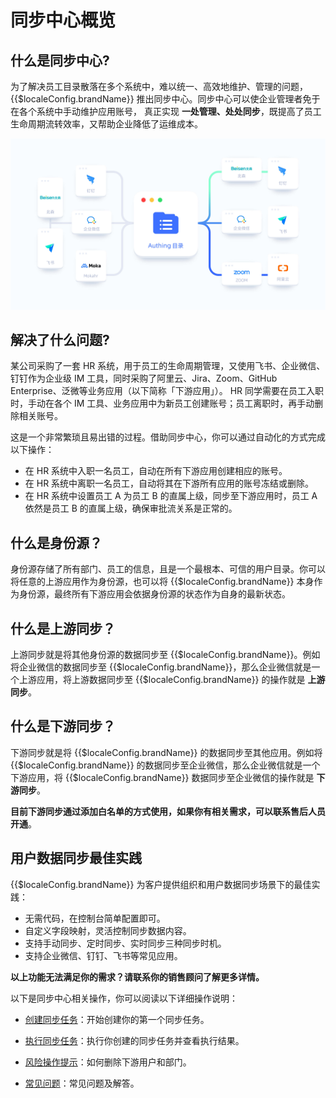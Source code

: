 # 同步中心概览

<LastUpdated/>

## 什么是同步中心?

为了解决员工目录散落在多个系统中，难以统一、高效地维护、管理的问题，{{$localeConfig.brandName}} 推出同步中心。同步中心可以使企业管理者免于在各个系统中手动维护应用账号， 真正实现 **一处管理、处处同步**，既提高了员工生命周期流转效率，又帮助企业降低了运维成本。

<img src='./images/main.jpg' >

## 解决了什么问题?

某公司采购了一套 HR 系统，用于员工的生命周期管理，又使用飞书、企业微信、钉钉作为企业级 IM 工具，同时采购了阿里云、Jira、Zoom、GitHub Enterprise、泛微等业务应用（以下简称「下游应用」）。
HR 同学需要在员工入职时，手动在各个 IM 工具、业务应用中为新员工创建账号；员工离职时，再手动删除相关账号。

这是一个非常繁琐且易出错的过程。借助同步中心，你可以通过自动化的方式完成以下操作：

* 在 HR 系统中入职一名员工，自动在所有下游应用创建相应的账号。
* 在 HR 系统中离职一名员工，自动将其在下游所有应用的账号冻结或删除。
* 在 HR 系统中设置员工 A 为员工 B 的直属上级，同步至下游应用时，员工 A 依然是员工 B 的直属上级，确保审批流关系是正常的。

## 什么是身份源？

身份源存储了所有部门、员工的信息，且是一个最根本、可信的用户目录。你可以将任意的上游应用作为身份源，也可以将 {{$localeConfig.brandName}} 本身作为身份源，最终所有下游应用会依据身份源的状态作为自身的最新状态。

## 什么是上游同步？

上游同步就是将其他身份源的数据同步至 {{$localeConfig.brandName}}。例如将企业微信的数据同步至 {{$localeConfig.brandName}}，那么企业微信就是一个上游应用，将上游数据同步至 {{$localeConfig.brandName}} 的操作就是 **上游同步**。

## 什么是下游同步？

下游同步就是将 {{$localeConfig.brandName}} 的数据同步至其他应用。例如将 {{$localeConfig.brandName}} 的数据同步至企业微信，那么企业微信就是一个下游应用，将 {{$localeConfig.brandName}} 数据同步至企业微信的操作就是 **下游同步**。

**目前下游同步通过添加白名单的方式使用，如果你有相关需求，可以联系售后人员开通**。

## 用户数据同步最佳实践

{{$localeConfig.brandName}} 为客户提供组织和用户数据同步场景下的最佳实践：

* 无需代码，在控制台简单配置即可。
* 自定义字段映射，灵活控制同步数据内容。
* 支持手动同步、定时同步、实时同步三种同步时机。
* 支持企业微信、钉钉、飞书等常见应用。

**以上功能无法满足你的需求？请联系你的销售顾问了解更多详情。**

以下是同步中心相关操作，你可以阅读以下详细操作说明：

* [创建同步任务](/guides/sync-new/create-sync-new/README.md)：开始创建你的第一个同步任务。

* [执行同步任务](/guides/sync-new/perform-sync-new.md)：执行你创建的同步任务并查看执行结果。

* [风险操作提示](/guides/sync-new/risky-operation.md)：如何删除下游用户和部门。

* [常见问题](/guides/faqs/sync.md)：常见问题及解答。